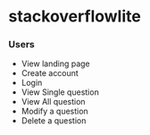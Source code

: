 # stackoverflowlite

### Users
* View landing page
* Create account
* Login
* View Single question
* View All question
* Modify a question
* Delete a question

